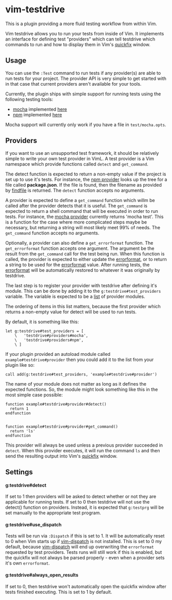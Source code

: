 vim-testdrive
=============

This is a plugin providing a more fluid testing workflow from within Vim.

Vim testdrive allows you to run your tests from inside of Vim. It implements an
interface for defining test "providers" which can tell testdrive which commands
to run and how to display them in Vim's [quickfix][qf] window.

Usage
-----

You can use the `:Test` command to run tests if any provider(s) are able to run
tests for your project. The provider API is very simple to get started with in
that case that current providers aren't available for your tools.

Currently, the plugin ships with simple support for running tests using the following testing tools:

- [mocha][mca] implemented [here][mochapvdr]
- [npm][npm] implemented [here][npmpvdr]

Mocha support will currently only work if you have a file in `test/mocha.opts`.

Providers
---------

If you want to use an unsupported test framework, it should be relatively
simple to write your own test provider in VimL. A test provider is a Vim
namespace which provide functions called `detect` and `get_command`.

The detect function is expected to return a non-empty value if the project is
set up to use it's tests. For instance, the [npm provider][npmpvdr] looks up
the tree for a file called **package.json**. If the file is found, then the
filename as provided by [findfile][fndfl] is returned.  The `detect` function
accepts no arguments.

A provider is expected to define a `get_command` function which willm be called
after the provider detects that it is useful. The `get_command` is expected to
return a shell command that will be executed in order to run tests. For
instance, the [mocha provider][mochapvdr] currently returns 'mocha test'. This
is a function for the case where more complicated steps maybe be necessary, but
returning a string will most likely meet 99% of needs. The `get_command`
function accepts no arguments.

Optionally, a provider can also define a `get_errorformat` function. The
`get_errorformat` function accepts one argument. The argument be the result
from the `get_command` call for the test being run. When this function is
called, the provider is expected to either update the [errorformat][efm], or to
return a string to be used for the [errorformat][efm] value. After running
tests, the [errorformat][efm] will be automatically restored to whatever it was
originally by testdrive.

The last step is to register your provider with testdrive after defining it's
module. This can be done by adding it to the `g:testdrive#test_providers`
variable. The variable is expected to be a [list][lists] of provider modules.

The ordering of items in this list matters, because the first provider which
returns a non-empty value for detect will be used to run tests.

By default, it is something like this:

```VimL
let g:testdrive#test_providers = [
    \   'testdrive#providers#mocha',
    \   'testdrive#providers#npm',
    \ ]
```

If your plugin provided an autoload module called `example#testdrive#provider`
then you could add it to the list from your plugin like so:

```VimL
call add(g:testdrive#test_providers, 'example#testdrive#provider')
```

The name of your module does not matter as long as it defines the expected
functions. So, the module might look something like this in the most simple
case possible:

```VimL
function example#testdrive#provider#detect()
  return 1
endfunction


function example#testdrive#provider#get_command()
  return 'ls'
endfunction
```

This provider will always be used unless a previous provider succeeded in
`detect`. When this provider executes, it will run the command `ls` and then
send the resulting output into Vim's [quickfix][qf] window.

Settings
--------

#### g:testdrive#detect

If set to 1 then providers will be asked to detect whether or not they are
applicable for running tests. If set to 0 then testdrive will not use the
detect() function on providers. Instead, it is expected that `g:testprg` will
be set manually to the appropriate test program.

#### g:testdrive#use_dispatch

Tests will be run via `:Dispatch` if this is set to 1. It will be automatically
reset to 0 when Vim starts up if [vim-dispatch][dsptch] is not installed. This
is set to 0 my default, because [vim-dispatch][dsptch] will end up overwriting
the `errorformat` requested by test providers. Tests runs will still work if
this is enabled, but the quickfix will not always be parsed properly - even
when a provider sets it's own `errorformat`.

#### g:testdrive#always_open_results

If set to 0, then testdrive won't automatically open the quickfix window after
tests finished executing. This is set to 1 by default.


[mca]: http://visionmedia.github.io/mocha/
[npm]: http://npmjs.org
[qf]: http://vimhelp.appspot.com/quickfix.txt.html#quickfix
[efm]: http://vimhelp.appspot.com/options.txt.html#%27errorformat%27
[npmpvdr]: https://github.com/monokrome/vim-testdrive/blob/master/autoload/testdrive/providers/npm.vim
[mochapvdr]: https://github.com/monokrome/vim-testdrive/blob/master/autoload/testdrive/providers/mocha.vim
[dsptch]: https://github.com/tpope/vim-dispatch
[fndfl]: http://vimhelp.appspot.com/eval.txt.html#findfile%28%29
[lists]: http://vimhelp.appspot.com/eval.txt.html#Lists
